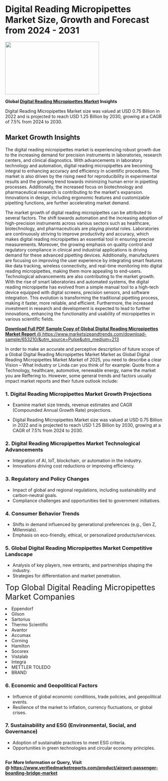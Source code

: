 <H1>Digital Reading Micropipettes Market Size, Growth and Forecast from 2024 - 2031</H1><img class="aligncenter size-medium wp-image-584254" src="https://thirdeyenews.in/wp-content/uploads/2024/09/Global-Market-Research-300x168.jpeg" alt="" width="300" height="168" /><p><strong>Global&nbsp;<a href="https://www.marketsizeandtrends.com/download-sample/653210/&amp;utm_source=Pulse&amp;utm_medium=213">Digital Reading Micropipettes Market</a> Insights</strong></p><p>Digital Reading Micropipettes Market size was valued at USD 0.75 Billion in 2022 and is projected to reach USD 1.25 Billion by 2030, growing at a CAGR of 7.5% from 2024 to 2030.</p><p><h2>Market Growth Insights</h2> <p>The digital reading micropipettes market is experiencing robust growth due to the increasing demand for precision instruments in laboratories, research centers, and clinical diagnostics. With advancements in laboratory technology and automation, digital reading micropipettes are becoming integral to enhancing accuracy and efficiency in scientific procedures. The market is also driven by the rising need for reproducibility in experimental results and the growing trend towards minimizing human error in pipetting processes. Additionally, the increased focus on biotechnology and pharmaceutical research is contributing to the market's expansion. Innovations in design, including ergonomic features and customizable pipetting functions, are further accelerating market demand.</p> <p><a href="#"></a></p> <p>The market growth of digital reading micropipettes can be attributed to several factors. The shift towards automation and the increasing adoption of high-precision instruments across various sectors such as healthcare, biotechnology, and pharmaceuticals are playing pivotal roles. Laboratories are continuously striving to improve productivity and accuracy, which makes digital reading micropipettes an essential tool in ensuring precise measurements. Moreover, the growing emphasis on quality control and regulatory compliance in clinical and industrial applications is driving demand for these advanced pipetting devices. Additionally, manufacturers are focusing on improving the user experience by integrating smart features like data tracking, wireless connectivity, and real-time monitoring into digital reading micropipettes, making them more appealing to end-users. Technological advancements are also contributing to the market growth. With the rise of smart laboratories and automated systems, the digital reading micropipette has evolved from a simple manual tool to a high-tech device equipped with digital screens, precision sensors, and software integration. This evolution is transforming the traditional pipetting process, making it faster, more reliable, and efficient. Furthermore, the increased investment in research and development is expected to lead to further innovations, enhancing the functionality and usability of micropipettes in various scientific fields.</p> <p><a href="#"></p><p><span class=""><strong>Download Full PDF Sample Copy of Global Digital Reading Micropipettes Market Report</strong> @ <a href="https://www.marketsizeandtrends.com/download-sample/653210/&amp;utm_source=Pulse&amp;utm_medium=213" target="_blank">https://www.marketsizeandtrends.com/download-sample/653210/&amp;utm_source=Pulse&amp;utm_medium=213</a></span></p><p>In order to make an accurate and perceptive description of future scope of a Global&nbsp;Digital Reading Micropipettes Market Market as Global&nbsp;Digital Reading Micropipettes Market Market of 2025, you need to describe a clear Vision &ndash; What Industry or Linda can you think of for example: Quote from a Technology, healthcare, automotive, renewable energy, name the market you are Reffering to. However, some general trends and factors usually impact market reports and their future outlook include:</p><h3>1.&nbsp;<strong>Digital Reading Micropipettes Market Growth Projections</strong></h3><ul><li>Examine market size trends, revenue estimates and CAGR (Compounded Annual Growth Rate) projections.</li><li><p>Digital Reading Micropipettes Market size was valued at USD 0.75 Billion in 2022 and is projected to reach USD 1.25 Billion by 2030, growing at a CAGR of 7.5% from 2024 to 2030.</p></li></ul><h3>2.&nbsp;<strong>Digital Reading Micropipettes Market Technological Advancements</strong></h3><ul><li>Integration of AI, IoT, blockchain, or automation in the industry.</li><li>Innovations driving cost reductions or improving efficiency.</li></ul><h3>3.&nbsp;<strong>Regulatory and Policy Changes</strong></h3><ul><li>Impact of global and regional regulations, including sustainability and carbon-neutral goals.</li><li>Compliance challenges and opportunities tied to government initiatives.</li></ul><h3>4.&nbsp;<strong>Consumer Behavior Trends</strong></h3><ul><li>Shifts in demand influenced by generational preferences (e.g., Gen Z, Millennials).</li><li>Emphasis on eco-friendly, ethical, or personalized products/services.</li></ul><h3>5.&nbsp;<strong>Global Digital Reading Micropipettes Market Competitive Landscape</strong></h3><ul><li>Analysis of key players, new entrants, and partnerships shaping the industry.</li><li>Strategies for differentiation and market penetration.</li></ul><p data-pm-slice="1 1 []"><span style="color: inherit; font-family: inherit; font-size: 25px;">Top Global Digital Reading Micropipettes Market Companies</span></p><div class="" data-test-id=""><p><li>Eppendorf</li><li> Gilson</li><li> Sartorius</li><li> Thermo Scientific</li><li> Avantor</li><li> Accumax</li><li> Corning</li><li> Hamilton</li><li> Socorex</li><li> Vistalab</li><li> Integra</li><li> METTLER TOLEDO</li><li> BRAND</li></p></div><h3>6.&nbsp;<strong>Economic and Geopolitical Factors</strong></h3><ul><li>Influence of global economic conditions, trade policies, and geopolitical events.</li><li>Resilience of the market to inflation, currency fluctuations, or global crises.</li></ul><h3>7.&nbsp;<strong>Sustainability and ESG (Environmental, Social, and Governance)</strong></h3><ul><li>Adoption of sustainable practices to meet ESG criteria.</li><li>Opportunities in green technologies and circular economy principles.</li></ul><h2><strong style="font-size: 14px;">For More Information or Query, Visit @&nbsp;</strong><a style="background-color: #ffffff; font-size: 14px;" href="https://www.marketsizeandtrends.com/report/digital-reading-micropipettes-market/" target="_blank">https://www.verifiedmarketreports.com/product/airport-passenger-boarding-bridge-market</a></h2>
